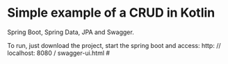 # Simple example of a CRUD in Kotlin
Spring Boot, Spring Data, JPA and Swagger.

To run, just download the project, start the spring boot and access: 
http: // localhost: 8080 / swagger-ui.html #
